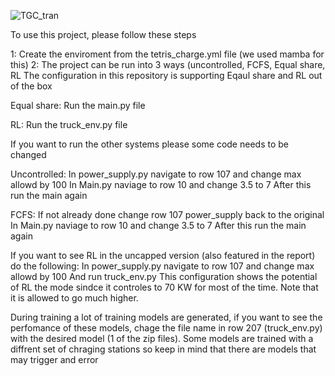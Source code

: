 ![TGC_tran](https://github.com/AlexGooi/Final_Product/assets/50239891/c82f5b12-ae91-40f2-85cf-7bb76cdf13c6)


To use this project, please follow these steps

1:
Create the enviroment from the tetris_charge.yml file (we used mamba for this)
2:
The project can be run into 3 ways (uncontrolled, FCFS, Equal share, RL
The configuration in this repository is supporting Eqaul share and RL out of the box

Equal share:
Run the main.py file

RL:
Run the truck_env.py file

If you want to run the other systems please some code needs to be changed

Uncontrolled:
In power_supply.py navigate to row 107 and change max allowd by 100
In Main.py naviage to row 10 and change 3.5 to 7
After this run the main again

FCFS:
If not already done change row 107 power_supply back to the original
In Main.py naviage to row 10 and change 3.5 to 7
After this run the main again

If you want to see RL in the uncapped version (also featured in the report) do the following:
In power_supply.py navigate to row 107 and change max allowd by 100
And run truck_env.py
This configuration shows the potential of RL the mode sindce it controles to 70 KW for most of the time.
Note that it is allowed to go much higher.

During training a lot of training models are generated, if you want to see the perfomance of these models,
chage the file name in row 207 (truck_env.py) with the desired model (1 of the zip files). 
Some models are trained with a diffrent set of chraging stations so keep in mind that there are models that may trigger and error


